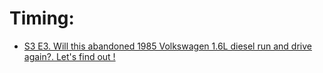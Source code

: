 # Timing:
- [S3 E3. Will this abandoned 1985 Volkswagen 1.6L diesel run and drive again?. Let's find out !](https://youtu.be/TD5Tgws50B8)
